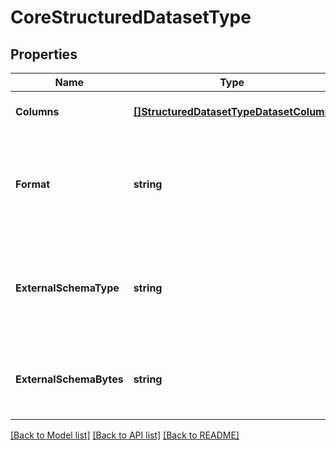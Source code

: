 # CoreStructuredDatasetType

## Properties
Name | Type | Description | Notes
------------ | ------------- | ------------- | -------------
**Columns** | [**[]StructuredDatasetTypeDatasetColumn**](StructuredDatasetTypeDatasetColumn.md) | A list of ordered columns this schema comprises of. | [optional] [default to null]
**Format** | **string** | This is the storage format, the format of the bits at rest parquet, feather, csv, etc. For two types to be compatible, the format will need to be an exact match. | [optional] [default to null]
**ExternalSchemaType** | **string** | This is a string representing the type that the bytes in external_schema_bytes are formatted in. This is an optional field that will not be used for type checking. | [optional] [default to null]
**ExternalSchemaBytes** | **string** | The serialized bytes of a third-party schema library like Arrow. This is an optional field that will not be used for type checking. | [optional] [default to null]

[[Back to Model list]](../README.md#documentation-for-models) [[Back to API list]](../README.md#documentation-for-api-endpoints) [[Back to README]](../README.md)



